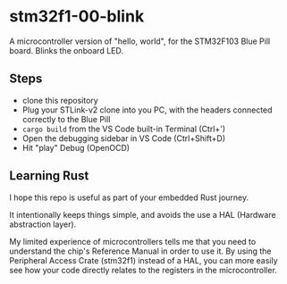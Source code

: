 # stm32f1-00-blink

A microcontroller version of "hello, world", for the STM32F103 Blue Pill board.
Blinks the onboard LED.

## Steps

* clone this repository
* Plug your STLink-v2 clone into you PC, with the headers connected correctly to the Blue Pill
* `cargo build` from the VS Code built-in Terminal (Ctrl+')
* Open the debugging sidebar in VS Code (Ctrl+Shift+D)
* Hit "play" Debug (OpenOCD)

## Learning Rust

I hope this repo is useful as part of your embedded Rust journey. 

It intentionally keeps things simple, and avoids the use a HAL (Hardware abstraction layer).

My limited experience of microcontrollers tells me that you need to understand the chip's Reference Manual in order to use it. 
By using the Peripheral Access Crate (stm32f1) instead of a HAL, you can more easily see how your code directly relates to 
the registers in the microcontroller.


